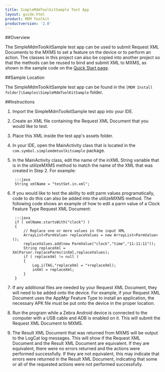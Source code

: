 ```yaml
---
title: SimpleMdmToolkitSample Test App
layout: guide.html
product: MDM Toolkit
productversion: '2.0'
---
```


##Overview

The SimpleMdmToolkitSample test app can be used to submit Request XML Documents to the MXMS to set a feature on the device or to perform an action. The classes in this project can also be copied into another project so that the methods can be reused to bind and submit XML to MXMS, as shown in the sample code on the [Quick Start page](../tutorial/).

##Sample Location

The SimpleMdmToolkitSample test app can be found in the `[MDM Install folder]\Samples\SimpleMdmToolKitSample` folder.

##Instructions

1. Import the SimpleMdmToolkitSample test app into your IDE.
2. Create an XML file containing the Request XML Document that you would like to test.
3. Place this XML inside the test app's assets folder.
4. In your IDE, open the MainActivity class that is located in the `com.symbol.simplemdmtoolkitsample` package.
5. In the MainActivity class, edit the name of the inXML String variable that is in the utilizeMXMS method to match the name of the XML that was created in Step 2. For example:

		:::java
		String xmlName = "testSet.in.xml";

6. If you would like to test the ability to edit parm values programatically, code to do this can also be added into the utilizeMXMS method. The following code shows an example of how to edit a parm value of a Clock Feature Type Request XML Document:

		:::java
		if ( xmlName.startsWith("clock") )
		{
			// Replace one or more values in the input XML
			ArrayList<ParmValue> replaceValues = new ArrayList<ParmValue>();
			replaceValues.add(new ParmValue("clock","time","11:11:11"));
			String replaceXml = XmlParser.replaceParms(inXml,replaceValues);
			if ( replaceXml != null )
			{
				Log.i(TAG,"replaceXml = "+replaceXml);
				inXml = replaceXml;
			}
		}

7. If any additional files are needed by your Request XML Document, they will need to be added onto the device. For example, if your Request XML Document uses the AppMgr Feature Type to install an application, the necessary APK file must be put onto the device in the proper location.
8. Run the program while a Zebra Android device is connected to the computer with a USB cable and ADB is enabled on it. This will submit the Request XML Document to MXMS.
9. The Result XML Document that was returned from MXMS will be output to the LogCat log messages. This will show if the Request XML Document and the Result XML Document are equivalent. If they are equivalent, there were no errors returned and the actions were performed successfully. If they are not equivalent, this may indicate that errors were returned in the Result XML Document, indicating that some or all of the requested actions were not performed successfully.